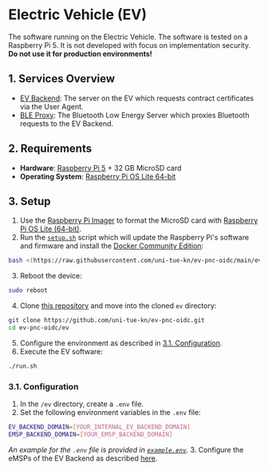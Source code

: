 # Electric Vehicle (EV)

The software running on the Electric Vehicle.
The software is tested on a Raspberry Pi 5.
It is not developed with focus on implementation security.
**Do not use it for production environments!**


## 1. Services Overview

- [EV Backend](./ev-backend/README.md): The server on the EV which requests contract certificates via the User Agent.
- [BLE Proxy](./ble-proxy/README.md): The Bluetooth Low Energy Server which proxies Bluetooth requests to the EV Backend.


## 2. Requirements

- **Hardware**: [Raspberry Pi 5](https://www.raspberrypi.com/products/raspberry-pi-5/) + 32 GB MicroSD card
- **Operating System**: [Raspberry Pi OS Lite 64-bit](https://www.raspberrypi.com/software/)


## 3. Setup

1. Use the [Raspberry Pi Imager](https://github.com/raspberrypi/rpi-imager) to format the MicroSD card with [Raspberry Pi OS Lite (64-bit)](https://www.raspberrypi.com/software/operating-systems/).
2. Run the [`setup.sh`](./setup.sh) script which will update the Raspberry Pi's software and firmware and install the [Docker Community Edition](https://docs.docker.com/engine/install/debian/):
```bash
bash <(https://raw.githubusercontent.com/uni-tue-kn/ev-pnc-oidc/main/ev/setup.sh)
```
3. Reboot the device:
```bash
sudo reboot
```
4. Clone [this repository](https://github.com/uni-tue-kn/ev-pnc-oidc) and move into the cloned `ev` directory:
```bash
git clone https://github.com/uni-tue-kn/ev-pnc-oidc.git
cd ev-pnc-oidc/ev
```
5. Configure the environment as described in [3.1. Configuration](#31-configuration).
6. Execute the EV software:
```bash
./run.sh
```


### 3.1. Configuration

1. In the `/ev` directory, create a `.env` file.
2. Set the following environment variables in the `.env` file:
```bash
EV_BACKEND_DOMAIN=[YOUR_INTERNAL_EV_BACKEND_DOMAIN]
EMSP_BACKEND_DOMAIN=[YOUR_EMSP_BACKEND_DOMAIN]
```
*An example for the `.env` file is provided in [`example.env`](./example.env).*
3. Configure the eMSPs of the EV Backend as described [here](./ev-backend/README.md#121-emsp-configuration).

